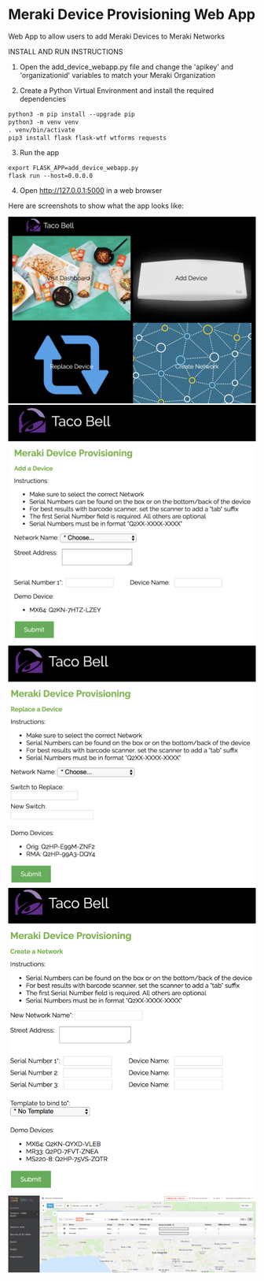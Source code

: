 # Meraki Device Provisioning Web App
Web App to allow users to add Meraki Devices to Meraki Networks

INSTALL AND RUN INSTRUCTIONS

1. Open the add_device_webapp.py file and change the 'apikey' and 'organizationid' variables to match your Meraki Organization

2. Create a Python Virtual Environment and install the required dependencies
```
python3 -m pip install --upgrade pip
python3 -m venv venv
. venv/bin/activate
pip3 install flask flask-wtf wtforms requests
```

3. Run the app
```
export FLASK_APP=add_device_webapp.py
flask run --host=0.0.0.0
```

4. Open http://127.0.0.1:5000 in a web browser


Here are screenshots to show what the app looks like:

![alt text](https://github.com/blocksom/MerakiCustom/blob/appShots/AppShot.png)
![alt text](https://github.com/blocksom/MerakiCustom/blob/appShots/AppShot1.png)
![alt text](https://github.com/blocksom/MerakiCustom/blob/appShots/AppShot2.png)
![alt text](https://github.com/blocksom/MerakiCustom/blob/appShots/AppShot3.png)
![alt text](https://github.com/blocksom/MerakiCustom/blob/appShots/AppShot4.png)
